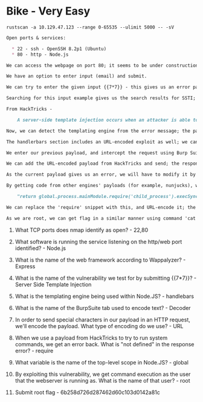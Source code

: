 # Bike - Very Easy

```shell
rustscan -a 10.129.47.123 --range 0-65535 --ulimit 5000 -- -sV
```

```markdown
Open ports & services:

  * 22 - ssh - OpenSSH 8.2p1 (Ubuntu)
  * 80 - http - Node.js

We can access the webpage on port 80; it seems to be under construction.

We have an option to enter input (email) and submit.

We can try to enter the given input {{7*7}} - this gives us an error page.

Searching for this input example gives us the search results for SSTI; we can research about it.

From HackTricks -

    A server-side template injection occurs when an attacker is able to use native template syntax to inject a malicious payload into a template, which is then executed server-side.

Now, we can detect the templating engine from the error message; the path contains the term 'handlebars' - this is included in the HackTricks page as well.

The handlerbars section includes an URL-encoded exploit as well; we can give that a try.

We enter our previous payload, and intercept the request using Burp Suite, and send it to Repeater; here, we can see that the payload gets URL-encoded.

We can add the URL-encoded payload from HackTricks and send; the response contains a "ReferenceError: require is not defined"

As the current payload gives us an error, we will have to modify it by replacing 'require' with something else.

By getting code from other engines' payloads (for example, nunjucks), we are able to get a response:

    "return global.process.mainModule.require('child_process').execSync('whoami')"

We can replace the 'require' snippet with this, and URL-encode it; the response contains 'root'.

As we are root, we can get flag in a similar manner using command 'cat /root/flag.txt'
```

1. What TCP ports does nmap identify as open? - 22,80

2. What software is running the service listening on the http/web port identified? - Node.js

3. What is the name of the web framework according to Wappalyzer? - Express

4. What is the name of the vulnerability we test for by submitting {{7*7}}? - Server Side Template Injection

5. What is the templating engine being used within Node.JS? - handlebars

6. What is the name of the BurpSuite tab used to encode text? - Decoder

7. In order to send special characters in our payload in an HTTP request, we'll encode the payload. What type of encoding do we use? - URL

8. When we use a payload from HackTricks to try to run system commands, we get an error back. What is "not defined" in the response error? - require

9. What variable is the name of the top-level scope in Node.JS? - global

10. By exploiting this vulnerability, we get command execution as the user that the webserver is running as. What is the name of that user? - root

11. Submit root flag - 6b258d726d287462d60c103d0142a81c
